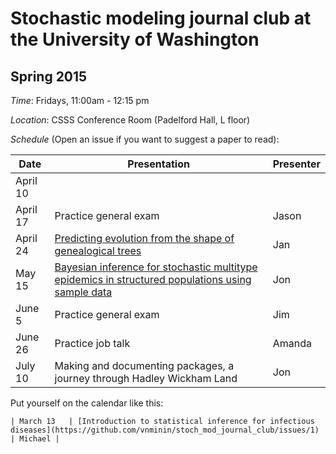 # Stochastic modeling journal club at the University of Washington 

## Spring 2015

*Time*: Fridays, 11:00am - 12:15 pm

*Location*: CSSS Conference Room (Padelford Hall, L floor)

*Schedule* (Open an issue if you want to suggest a paper to read):

| Date | Presentation | Presenter |
|------|--------------|-----------|
| April 10   |        |           |
| April 17   | Practice general exam | Jason |
| April 24   | [Predicting evolution from the shape of genealogical trees](https://github.com/vnminin/stoch_mod_journal_club/issues/2) | Jan |
| May 15   | [Bayesian inference for stochastic multitype epidemics in structured populations using sample data](http://www.ncbi.nlm.nih.gov/pubmed/19648227) | Jon |
| June 5   | Practice general exam | Jim |
| June 26   | Practice job talk | Amanda |
| July 10   | Making and documenting packages, a journey through Hadley Wickham Land | Jon |


Put yourself on the calendar like this:
```
| March 13   | [Introduction to statistical inference for infectious diseases](https://github.com/vnminin/stoch_mod_journal_club/issues/1) | Michael |
```
